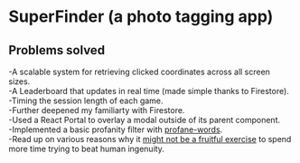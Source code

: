 # SuperFinder (a photo tagging app)  

## Problems solved  

-A scalable system for retrieving clicked coordinates across all screen sizes.    
-A Leaderboard that updates in real time (made simple thanks to Firestore).  
-Timing the session length of each game.  
-Further deepened my familiarty with Firestore.  
-Used a React Portal to overlay a modal outside of its parent component.    
-Implemented a basic profanity filter with [profane-words](https://www.npmjs.com/package/profane-words).   
-Read up on various reasons why it [might not be a fruitful exercise](https://stackoverflow.com/a/273520) to spend more time trying to beat human ingenuity.    
